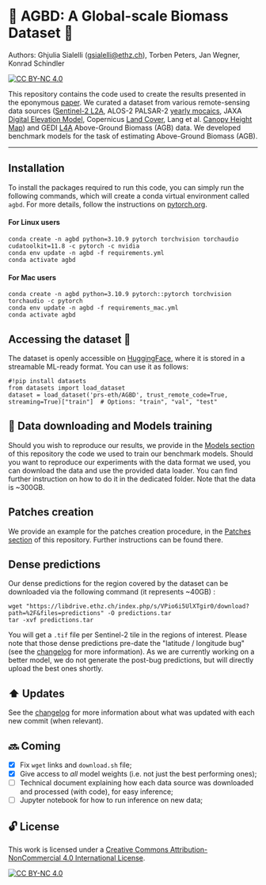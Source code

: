 # :evergreen_tree: AGBD: A Global-scale Biomass Dataset :deciduous_tree:
Authors: Ghjulia Sialelli ([gsialelli@ethz.ch](mailto:gsialelli@ethz.ch)), Torben Peters, Jan Wegner, Konrad Schindler

[![CC BY-NC 4.0][cc-by-nc-shield]][cc-by-nc]

This repository contains the code used to create the results presented in the eponymous [paper](https://arxiv.org/abs/2406.04928). We curated a dataset from various remote-sensing data sources ([Sentinel-2 L2A](https://sentinels.copernicus.eu/web/sentinel/sentinel-data-access/sentinel-products/sentinel-2-data-products/collection-1-level-2a), ALOS-2 PALSAR-2 [yearly mocaics](https://www.eorc.jaxa.jp/ALOS/en/dataset/fnf_e.htm), JAXA [Digital Elevation Model](https://www.eorc.jaxa.jp/ALOS/en/dataset/aw3d30/aw3d30_e.htm), Copernicus [Land Cover](https://land.copernicus.eu/en/products/global-dynamic-land-cover/copernicus-global-land-service-land-cover-100m-collection-3-epoch-2019-globe), Lang et al. [Canopy Height Map](https://langnico.github.io/globalcanopyheight/)) and GEDI [L4A](https://daac.ornl.gov/GEDI/guides/GEDI_L4A_AGB_Density_V2_1.html) Above-Ground Biomass (AGB) data. We developed benchmark models for the task of estimating Above-Ground Biomass (AGB).

---

## Installation
To install the packages required to run this code, you can simply run the following commands, which will create a conda virtual environment called `agbd`. For more details, follow the instructions on [pytorch.org](https://pytorch.org/get-started/locally).

#### For Linux users
```
conda create -n agbd python=3.10.9 pytorch torchvision torchaudio cudatoolkit=11.8 -c pytorch -c nvidia
conda env update -n agbd -f requirements.yml
conda activate agbd
```

#### For Mac users
```
conda create -n agbd python=3.10.9 pytorch::pytorch torchvision torchaudio -c pytorch 
conda env update -n agbd -f requirements_mac.yml
conda activate agbd
```


## Accessing the dataset 🤗
The dataset is openly accessible on [HuggingFace](https://huggingface.co/datasets/prs-eth/AGBD), where it is stored in a streamable ML-ready format. You can use it as follows:
```
#!pip install datasets
from datasets import load_dataset
dataset = load_dataset('prs-eth/AGBD', trust_remote_code=True, streaming=True)["train"]  # Options: "train", "val", "test"
```

## :arrows_counterclockwise: Data downloading and Models training
Should you wish to reproduce our results, we provide in the [Models section](https://github.com/ghjuliasialelli/AGBD/tree/main/Models) of this repository the code we used to train our benchmark models. Should you want to reproduce our experiments with the data format we used, you can download the data and use the provided data loader. You can find further instruction on how to do it in the dedicated folder. Note that the data is ~300GB.

## Patches creation
We provide an example for the patches creation procedure, in the [Patches section](https://github.com/ghjuliasialelli/AGBD/tree/main/Patches) of this repository. Further instructions can be found there.

## Dense predictions
Our dense predictions for the region covered by the dataset can be downloaded via the following command (it represents ~40GB) :
```
wget "https://libdrive.ethz.ch/index.php/s/VPio6i5UlXTgir0/download?path=%2F&files=predictions" -O predictions.tar
tar -xvf predictions.tar
```
You will get a `.tif` file per Sentinel-2 tile in the regions of interest.
Please note that those dense predictions pre-date the "latitude / longitude bug" (see the [changelog](changelog.md) for more information). As we are currently working on a better model, we do not generate the post-bug predictions, but will directly upload the best ones shortly.

## :arrow_up: Updates 
See the [changelog](changelog.md) for more information about what was updated with each new commit (when relevant).

## :soon: Coming
- [X] Fix `wget` links and `download.sh` file;
- [X] Give access to *all* model weights (i.e. not just the best performing ones);
- [ ] Technical document explaining how each data source was downloaded and processed (with code), for easy inference;
- [ ] Jupyter notebook for how to run inference on new data;

## :unlock: License

This work is licensed under a
[Creative Commons Attribution-NonCommercial 4.0 International License][cc-by-nc].


[![CC BY-NC 4.0][cc-by-nc-image]][cc-by-nc]

[cc-by-nc]: https://creativecommons.org/licenses/by-nc/4.0/
[cc-by-nc-image]: https://licensebuttons.net/l/by-nc/4.0/88x31.png
[cc-by-nc-shield]: https://img.shields.io/badge/License-CC%20BY--NC%204.0-lightgrey.svg


